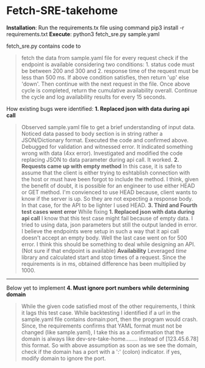 # Fetch-SRE-takehome
**Installation**:
Run the requirements.tx file using command 
pip3 install -r requirements.txt
**Execute**:
python3 fetch_sre.py sample.yaml

fetch_sre.py contains code to
> fetch the data from sample.yaml file
> for every request check if the endpoint is available considering two conditions: 1. status code must be between 200 and 300 and 2. response time of the request must be less than 500 ms.
> If above condition satisfies, then return 'up' else 'down'. Then continue with the next request in the file.
> Once above cycle is completed, return the cumulative availability overall.
> Continue the cycle and log availability results for every 15 seconds.

How existing bugs were identified:
**1. Replaced json with data during api call**
>  Observed sample.yaml file to get a brief understanding of input data. Noticed data passed to body section is in string rather a JSON/Dictionary format.
>  Executed the code and confirmed above. Debugged for validation and witnessed error. It indicated something wrong with data (4xx error). Investigated and modified the code replacing JSON to data parameter during api call. It worked.
**2. Requests came up with empty method**
> In this case, it is safe to assume that the client is either trying to eshtablish connection with the host or must have been forgot to include the method.
> I think, given the benefit of doubt, it is possible for an engineer to use either HEAD or GET method. I'm convienced to use HEAD because, client wants to know if the server is up. So they are not expecting a response body. In that case, for the API to be lighter I used HEAD.
**3. Third and Fourth test cases went error**
> While fixing **1. Replaced json with data during api call** I know that this test case might fail because of empty data. I tried to using data, json parameters but still the output landed in error. I believe the endpoints were setup in such a way that it api call doesn't accept an empty body.
> Well the last case went on for 500 error. I think this should be something to deal while designing an API. (Not sure if that endpoint is available)
**Availability**
> Leveraged _time_ library and calculated start and stop times of a request. Since the requirements is in ms, obtained difference has been multiplied by 1000.
_____________
Below yet to implement
**4. Must ignore port numbers while determining domain**
> While the given code satisfied most of the other requirements, I think it lags this test case. While backtesting I identified if a url in the sample.yaml file contains domain:port, then the program would crash.
> Since, the requirements confirms that YAML format must not be changed (like sample.yaml), I take this as a confirmation that the domain is always like dev-sre-take-home........ instead of [123.45.6.78] this format.
> So with above assumption as soon as we see the domain, check if the domain has a port with a ':' (colon) indicator. if yes, modify domain to ignore the port.
